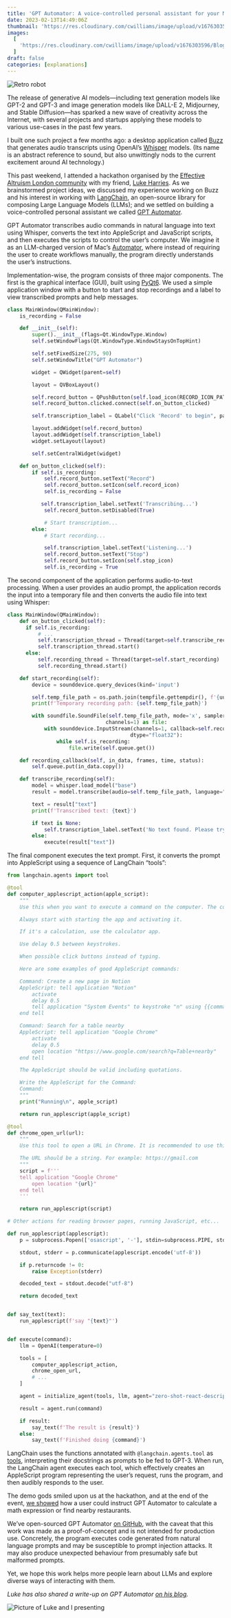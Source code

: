 ```yaml
---
title: 'GPT Automator: A voice-controlled personal assistant for your Mac'
date: 2023-02-13T14:49:06Z
thumbnail: 'https://res.cloudinary.com/cwilliams/image/upload/v1676303596/Blog/retrofuturism-style-robot-wearing-headphones-voice-controlled-line-drawing-style-comic-book-styl-.png'
images:
  [
    'https://res.cloudinary.com/cwilliams/image/upload/v1676303596/Blog/retrofuturism-style-robot-wearing-headphones-voice-controlled-line-drawing-style-comic-book-styl-.png',
  ]
draft: false
categories: [explanations]
---
```


![Retro robot](https://res.cloudinary.com/cwilliams/image/upload/v1676303596/Blog/retrofuturism-style-robot-wearing-headphones-voice-controlled-line-drawing-style-comic-book-styl-.png)

The release of generative AI models—including text generation models like GPT-2 and GPT-3 and image generation models like DALL-E 2, Midjourney, and Stable Diffusion—has sparked a new wave of creativity across the Internet, with several projects and startups applying these models to various use-cases in the past few years.

I built one such project a few months ago: a desktop application called [Buzz](https://github.com/chidiwilliams/buzz) that generates audio transcripts using OpenAI’s [Whisper](https://github.com/openai/whisper) models. (Its name is an abstract reference to sound, but also unwittingly nods to the current excitement around AI technology.)

This past weekend, I attended a hackathon organised by the [Effective Altruism London community](https://effectivealtruism.uk/ealondonoverview) with my friend, [Luke Harries](https://harries.co/). As we brainstormed project ideas, we discussed my experience working on Buzz and his interest in working with [LangChain](https://github.com/hwchase17/langchain), an open-source library for composing Large Language Models (LLMs); and we settled on building a voice-controlled personal assistant we called [GPT Automator](https://github.com/chidiwilliams/GPT-Automator).

GPT Automator transcribes audio commands in natural language into text using Whisper, converts the text into AppleScript and JavaScript scripts, and then executes the scripts to control the user’s computer. We imagine it as an LLM-charged version of Mac’s [Automator](<https://en.wikipedia.org/wiki/Automator_(macOS)>), where instead of requiring the user to create workflows manually, the program directly understands the user’s instructions.

Implementation-wise, the program consists of three major components. The first is the graphical interface (GUI), built using [PyQt6](https://pypi.org/project/PyQt6/). We used a simple application window with a button to start and stop recordings and a label to view transcribed prompts and help messages.

```python
class MainWindow(QMainWindow):
    is_recording = False

    def __init__(self):
        super().__init__(flags=Qt.WindowType.Window)
        self.setWindowFlags(Qt.WindowType.WindowStaysOnTopHint)

        self.setFixedSize(275, 90)
        self.setWindowTitle("GPT Automator")

        widget = QWidget(parent=self)

        layout = QVBoxLayout()

        self.record_button = QPushButton(self.load_icon(RECORD_ICON_PATH), "Record", parent=self)
        self.record_button.clicked.connect(self.on_button_clicked)

        self.transcription_label = QLabel("Click 'Record' to begin", parent=self)

        layout.addWidget(self.record_button)
        layout.addWidget(self.transcription_label)
        widget.setLayout(layout)

        self.setCentralWidget(widget)

    def on_button_clicked(self):
        if self.is_recording:
            self.record_button.setText("Record")
            self.record_button.setIcon(self.record_icon)
            self.is_recording = False

           self.transcription_label.setText('Transcribing...')
            self.record_button.setDisabled(True)

            # Start transcription...
        else:
            # Start recording...

            self.transcription_label.setText('Listening...')
            self.record_button.setText("Stop")
            self.record_button.setIcon(self.stop_icon)
            self.is_recording = True
```

The second component of the application performs audio-to-text processing. When a user provides an audio prompt, the application records the input into a temporary file and then converts the audio file into text using Whisper:

```python
class MainWindow(QMainWindow):
    def on_button_clicked(self):
      if self.is_recording:
          # ...
          self.transcription_thread = Thread(target=self.transcribe_recording)
          self.transcription_thread.start()
      else:
          self.recording_thread = Thread(target=self.start_recording)
          self.recording_thread.start()

    def start_recording(self):
        device = sounddevice.query_devices(kind='input')

        self.temp_file_path = os.path.join(tempfile.gettempdir(), f'{uuid.uuid1()}.wav')
        print(f'Temporary recording path: {self.temp_file_path}')

        with soundfile.SoundFile(self.temp_file_path, mode='x', samplerate=int(device['default_samplerate']),
                                channels=1) as file:
            with sounddevice.InputStream(channels=1, callback=self.recording_callback, device=device['index'],
                                        dtype="float32"):
                while self.is_recording:
                    file.write(self.queue.get())

    def recording_callback(self, in_data, frames, time, status):
        self.queue.put(in_data.copy())

    def transcribe_recording(self):
        model = whisper.load_model("base")
        result = model.transcribe(audio=self.temp_file_path, language="en", task="transcribe")

        text = result["text"]
        print(f'Transcribed text: {text}')

        if text is None:
            self.transcription_label.setText('No text found. Please try again.')
        else:
            execute(result["text"])
```

The final component executes the text prompt. First, it converts the prompt into AppleScript using a sequence of LangChain “tools”:

```python
from langchain.agents import tool

@tool
def computer_applescript_action(apple_script):
    """
    Use this when you want to execute a command on the computer. The command should be in AppleScript.

    Always start with starting the app and activating it.

    If it's a calculation, use the calculator app.

    Use delay 0.5 between keystrokes.

    When possible click buttons instead of typing.

    Here are some examples of good AppleScript commands:

    Command: Create a new page in Notion
    AppleScript: tell application "Notion"
        activate
        delay 0.5
        tell application "System Events" to keystroke "n" using {{command down}}
    end tell

    Command: Search for a table nearby
    AppleScript: tell application "Google Chrome"
        activate
        delay 0.5
        open location "https://www.google.com/search?q=Table+nearby"
    end tell

    The AppleScript should be valid including quotations.

    Write the AppleScript for the Command:
    Command:
    """
    print("Running\n", apple_script)

    return run_applescript(apple_script)

@tool
def chrome_open_url(url):
    """
    Use this tool to open a URL in Chrome. It is recommended to use this tool before doing any other actions on Chrome.

    The URL should be a string. For example: https://gmail.com
    """
    script = f'''
    tell application "Google Chrome"
        open location "{url}"
    end tell
    '''

    return run_applescript(script)

# Other actions for reading browser pages, running JavaScript, etc...

def run_applescript(applescript):
    p = subprocess.Popen(['osascript', '-'], stdin=subprocess.PIPE, stdout=subprocess.PIPE, stderr=subprocess.PIPE)

    stdout, stderr = p.communicate(applescript.encode('utf-8'))

    if p.returncode != 0:
        raise Exception(stderr)

    decoded_text = stdout.decode("utf-8")

    return decoded_text


def say_text(text):
    run_applescript(f'say "{text}"')


def execute(command):
    llm = OpenAI(temperature=0)

    tools = [
        computer_applescript_action,
        chrome_open_url,
        # ...
    ]

    agent = initialize_agent(tools, llm, agent="zero-shot-react-description", verbose=True)

    result = agent.run(command)

    if result:
        say_text(f'The result is {result}')
    else:
        say_text(f'Finished doing {command}')
```

LangChain uses the functions annotated with `@langchain.agents.tool` as [tools](https://langchain.readthedocs.io/en/latest/modules/agents/tools.html?highlight=tools#tools), interpreting their docstrings as prompts to be fed to GPT-3. When run, the LangChain agent executes each tool, which effectively creates an AppleScript program representing the user’s request, runs the program, and then audibly responds to the user.

The demo gods smiled upon us at the hackathon, and at the end of the event, [we showed](https://www.loom.com/share/7bfa82c604f3412fbbb04191ce2ae12f) how a user could instruct GPT Automator to calculate a math expression or find nearby restaurants.

We’ve open-sourced GPT Automator [on GitHub](https://github.com/chidiwilliams/GPT-Automator), with the caveat that this work was made as a proof-of-concept and is not intended for production use. Concretely, the program executes code generated from natural language prompts and may be susceptible to prompt injection attacks. It may also produce unexpected behaviour from presumably safe but malformed prompts.

Yet, we hope this work helps more people learn about LLMs and explore diverse ways of interacting with them.

_Luke has also shared a write-up on GPT Automator [on his blog](https://harries.co/ea-hackathon-gpt-automator-and-langchain/)._

![Picture of Luke and I presenting](https://res.cloudinary.com/cwilliams/image/upload/v1676303630/Blog/39DDA8D1-BE99-4232-9AA8-337021B59527.jpg)
